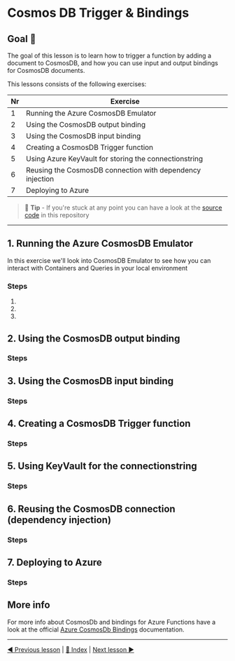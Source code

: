# Cosmos DB Trigger & Bindings

## Goal 🎯

The goal of this lesson is to learn how to trigger a function by adding a document to CosmosDB, and how you can use input and output bindings for CosmosDB documents.

This lessons consists of the following exercises:

|Nr|Exercise
|-|-
|1|Running the Azure CosmosDB Emulator
|2|Using the CosmosDB output binding
|3|Using the CosmosDB input binding
|4|Creating a CosmosDB Trigger function
|5|Using Azure KeyVault for storing the connectionstring
|6|Reusing the CosmosDB connection with dependency injection
|7|Deploying to Azure

> 📝 **Tip** - If you're stuck at any point you can have a look at the [source code](../src) in this repository

---

## 1. Running the Azure CosmosDB Emulator

In this exercise we'll look into CosmosDB Emulator to see how you can interact with Containers and Queries in your local environment

### Steps

1.
2.
3.

## 2. Using the CosmosDB output binding

### Steps

## 3. Using the CosmosDB input binding

### Steps

## 4. Creating a CosmosDB Trigger function

### Steps


## 5. Using KeyVault for the connectionstring 

### Steps

## 6. Reusing the CosmosDB connection (dependency injection)

### Steps

## 7. Deploying to Azure

### Steps

## More info

For more info about CosmosDb and bindings for Azure Functions have a look at the official [Azure CosmosDb Bindings](https://docs.microsoft.com/en-us/azure/azure-functions/functions-bindings-cosmosdb-v2) documentation.

---
[◀ Previous lesson](cosmos.md) | [🔼 Index](_index.md) | [Next lesson ▶](table.md)
